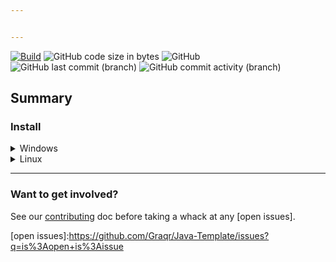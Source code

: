 ```yaml
---


---
```

[![Build](https://github.com/Graqr/Java-Template/actions/workflows/maven.yml/badge.svg)](https://github.com/Graqr/Java-Template/actions)
![GitHub code size in bytes](https://img.shields.io/github/languages/code-size/Graqr/Java-Template)
![GitHub](https://img.shields.io/github/license/Graqr/Java-Template)
![GitHub last commit (branch)](https://img.shields.io/github/last-commit/Graqr/Java-Template/main)
![GitHub commit activity (branch)](https://img.shields.io/github/commit-activity/y/Graqr/Java-Template)

## Summary


### Install

<details><summary>Windows</summary>
    <ol>
        <li>Download latest windows binary</li>
        <li>Move executable to dedicated directory, ie <code>"C:\Program Files\Jonathan is so cool\"</code></li>
        <li>Add directory to your PATH</li>

```PowerShell
"C:\Program Files\my-directory\" |
if (!($env:Path -like "*$_*"))
{
    $env:Path = "$( $env:Path );$_"
}
```

</ol>
</details>

<details><summary>Linux</summary>
<ol>
        <li>Download latest linux binary</li>
        <li>Add to <code>$HOME\bin\</code> directory</li>
</ol>
</details>

___



### Want to get involved? 
 See our [contributing] doc before taking a whack at any [open issues].
 
[contributing]:Contributing.md
[open issues]:https://github.com/Graqr/Java-Template/issues?q=is%3Aopen+is%3Aissue <!--TODO: update to new repo name post clone -->
